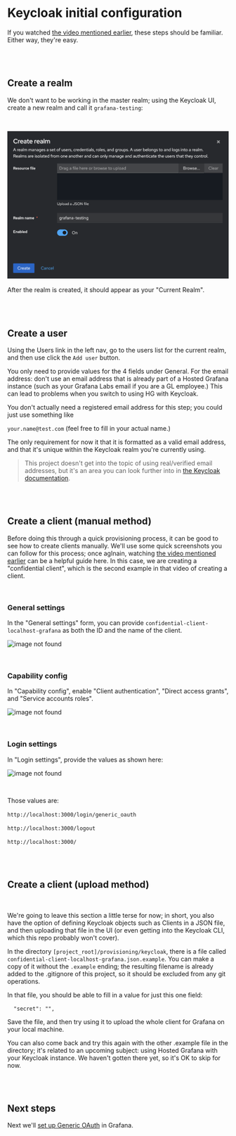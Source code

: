 # Keycloak initial configuration

If you watched [the video mentioned earlier](https://www.youtube.com/watch?v=fvxQ8bW0vO8), these steps should be familiar. Either way, they're easy.


<br><br>
## Create a realm

We don't want to be working in the master realm; using the Keycloak UI, create a new realm and call it ```grafana-testing```:

<br>

![image not found](../documentation/images/keycloak-create-realm.png "Create a realm")

After the realm is created, it should appear as your "Current Realm".


<br><br>
## Create a user

Using the Users link in the left nav, go to the users list for the current realm, and then use click the ```Add user``` button.

You only need to provide values for the 4 fields under General. For the email address: don't use an email address that is already part of a Hosted Grafana instance (such as your Grafana Labs email if you are a GL employee.) This can lead to problems when you switch to using HG with Keycloak.

You don't actually need a registered email address for this step; you could just use something like 

```your.name@test.com``` (feel free to fill in your actual name.)

The only requirement for now it that it is formatted as a valid email address, and that it's unique within the Keycloak realm you're currently using.

> This project doesn't get into the topic of using real/verified email addresses, but it's an area you can look further into in [the Keycloak documentation](https://www.keycloak.org/docs/latest/server_admin/index.html#assembly-managing-users_server_administration_guide).





<br><br>
## Create a client (manual method)

Before doing this through a quick provisioning process, it can be good to see how to create clients manually. We'll use some quick screenshots you can follow for this process; once agInain, watching [the video mentioned earlier](https://www.youtube.com/watch?v=fvxQ8bW0vO8) can be a helpful guide here. In this case, we are creating a "confidential client", which is the second example in that video of creating a client.

<br>

### General settings

In the "General settings" form, you can provide ```confidential-client-localhost-grafana``` as both the ID and the name of the client.

![image not found](../documentation/images/create-client-general-settings.png "Create a realm")


<br>

### Capability config

In "Capability config", enable "Client authentication", "Direct access grants", and "Service accounts roles".

![image not found](../documentation/images/create-client-capability-config.png "Create a realm")


<br>

### Login settings

In "Login settings", provide the values as shown here:

![image not found](../documentation/images/create-client-login-settings.png "Create a realm")


<br>

Those values are:

```http://localhost:3000/login/generic_oauth```

```http://localhost:3000/logout```

```http://localhost:3000/```




<br><br>
## Create a client (upload method)

<br>

We're going to leave this section a little terse for now; in short, you also have the option of defining Keycloak objects such as Clients in a JSON file, and then uploading that file in the UI (or even getting into the Keycloak CLI, which this repo probably won't cover).

In the directory ```[project_root]/provisioning/keycloak```, there is a file called ```confidential-client-localhost-grafana.json.example```. You can make a copy of it without the ```.example``` ending; the resulting filename is already added to the .gitignore of this project, so it should be excluded from any git operations.

In that file, you should be able to fill in a value for just this one field:

```
  "secret": "",
```

Save the file, and then try using it to upload the whole client for Grafana on your local machine. 

You can also come back and try this again with the other .example file in the directory; it's related to an upcoming subject: using Hosted Grafana with your Keycloak instance. We haven't gotten there yet, so it's OK to skip for now.



<br><br>

## Next steps

Next we'll [set up Generic OAuth](../documentation/grafana-initial-configuration.md) in Grafana.
